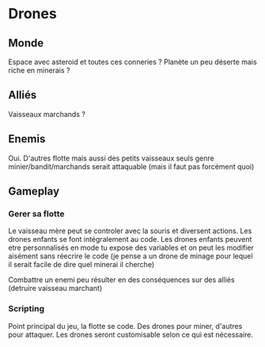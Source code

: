 # Drones

## Monde

Espace avec asteroid et toutes ces conneries ?
Planète un peu déserte mais riche en minerais ?

## Alliés

Vaisseaux marchands ?

## Enemis

Oui.
D'autres flotte mais aussi des petits vaisseaux seuls genre minier/bandit/marchands serait attaquable (mais il faut pas forcément quoi)

## Gameplay

### Gerer sa flotte

Le vaisseau mère peut se controler avec la souris et diversent actions.
Les drones enfants se font intégralement au code.
Les drones enfants peuvent etre personnalisés en mode tu expose des variables et on peut les modifier aisément sans réecrire le code (je pense a un drone de minage pour lequel il serait facile de dire quel minerai il cherche)

Combattre un enemi peu résulter en des conséquences sur des alliés (detruire vaisseau marchant)

### Scripting

Point principal du jeu, la flotte se code. Des drones pour miner, d'autres pour attaquer. Les drones seront customisable selon ce qui est nécessaire.
